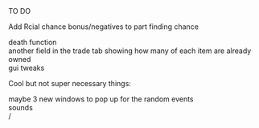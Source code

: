 <html>TO DO <br/>

Add Rcial chance bonus/negatives to part finding chance<br/>

death function<br/>
another field in the trade tab showing how many of each item are already owned<br/>
gui tweaks <br/>

Cool but not super necessary things:<br/>

maybe 3 new windows to pop up for the random events<br/>
sounds<br>/

